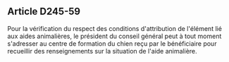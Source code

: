 ## Article D245-59

Pour la vérification du respect des conditions d'attribution de l'élément lié aux aides animalières, le président
du conseil général peut à tout moment s'adresser au centre de formation du chien reçu par le bénéficiaire
pour recueillir des renseignements sur la situation de l'aide animalière.

